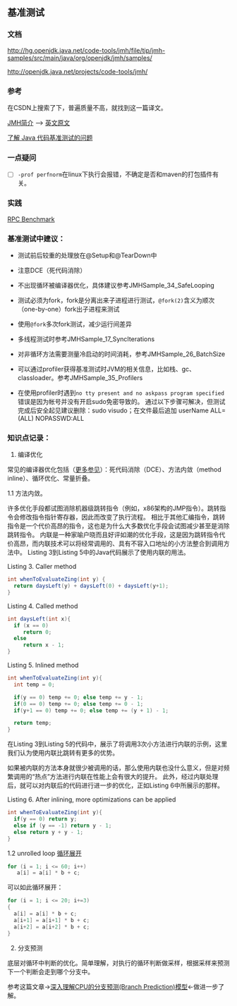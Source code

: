 ## 基准测试

### 文档

http://hg.openjdk.java.net/code-tools/jmh/file/tip/jmh-samples/src/main/java/org/openjdk/jmh/samples/

http://openjdk.java.net/projects/code-tools/jmh/

### 参考

在CSDN上搜索了下，普遍质量不高，就找到这一篇译文。

[JMH简介](http://www.importnew.com/18084.html) --> [英文原文](http://java-performance.info/jmh/)

[了解 Java 代码基准测试的问题](https://www.ibm.com/developerworks/cn/java/j-benchmark1.html#puzzler)

### 一点疑问

- [ ] `-prof perfnorm`在linux下执行会报错，不确定是否和maven的打包插件有关。

### 实践

[RPC Benchmark](https://github.com/hank-whu/rpc-benchmark)

### 基准测试中建议：

- 测试前后较重的处理放在@Setup和@TearDown中

- 注意DCE（死代码消除）

- 不出现循环被编译器优化，具体建议参考JMHSample_34_SafeLooping

- 测试必须为fork，fork是分离出来子进程进行测试，`@fork(2)`含义为顺次（one-by-one）fork出子进程来测试

- 使用`@fork`多次fork测试，减少运行间差异

- 多线程测试时参考JMHSample_17_SyncIterations

- 对非循环方法需要测量冷启动的时间消耗，参考JMHSample_26_BatchSize

- 可以通过profiler获得基准测试时JVM的相关信息，比如栈、gc、classloader。参考JMHSample_35_Profilers

- 在使用profiler时遇到`no tty present and no askpass program specified`错误是因为帐号并没有开启sudo免密导致的。
    通过以下步骤可解决，但测试完成后安全起见建议删除：sudo visudo；在文件最后追加 userName ALL=(ALL) NOPASSWD:ALL

### 知识点记录：

1. 编译优化

常见的编译器优化包括（[更多参见](http://www.importnew.com/2009.html)）：死代码消除（DCE）、方法内敛（method inline）、循环优化、常量折叠。

1.1 方法内敛。

许多优化手段都试图消除机器级跳转指令（例如，x86架构的JMP指令）。跳转指令会修改指令指针寄存器，因此而改变了执行流程。
相比于其他汇编指令，跳转指令是一个代价高昂的指令，这也是为什么大多数优化手段会试图减少甚至是消除跳转指令。
内联是一种家喻户晓而且好评如潮的优化手段，这是因为跳转指令代价高昂，而内联技术可以将经常调用的、具有不容入口地址的小方法整合到调用方法中。
Listing 3到Listing 5中的Java代码展示了使用内联的用法。

Listing 3. Caller method
``` java
int whenToEvaluateZing(int y) {
  return daysLeft(y) + daysLeft(0) + daysLeft(y+1);
}
```
Listing 4. Called method
``` java
int daysLeft(int x){
  if (x == 0)
     return 0;
  else
     return x - 1;
}
```
Listing 5. Inlined method
``` java
int whenToEvaluateZing(int y){
  int temp = 0;

  if(y == 0) temp += 0; else temp += y - 1;
  if(0 == 0) temp += 0; else temp += 0 - 1;
  if(y+1 == 0) temp += 0; else temp += (y + 1) - 1;

  return temp;
}
```

在Listing 3到Listing 5的代码中，展示了将调用3次小方法进行内联的示例，这里我们认为使用内联比跳转有更多的优势。

如果被内联的方法本身就很少被调用的话，那么使用内联也没什么意义，但是对频繁调用的“热点”方法进行内联在性能上会有很大的提升。
此外，经过内联处理后，就可以对内联后的代码进行进一步的优化，正如Listing 6中所展示的那样。

Listing 6. After inlining, more optimizations can be applied
```java
int whenToEvaluateZing(int y){
  if(y == 0) return y;
  else if (y == -1) return y - 1;
  else return y + y - 1;
}
```

1.2 unrolled loop [循环展开](https://zh.wikipedia.org/wiki/%E5%BE%AA%E7%8E%AF%E5%B1%95%E5%BC%80)

```java
for (i = 1; i <= 60; i++)
   a[i] = a[i] * b + c;
```

可以如此循环展开：

```java
for (i = 1; i <= 20; i+=3)
{
  a[i] = a[i] * b + c;
  a[i+1] = a[i+1] * b + c;
  a[i+2] = a[i+2] * b + c;
}
```
2. 分支预测

底层对循环中判断的优化。简单理解，对执行的循环判断做采样，根据采样来预测下一个判断会走到哪个分支中。

参考这篇文章->[深入理解CPU的分支预测(Branch Prediction)模型](https://zhuanlan.zhihu.com/p/22469702)<-做进一步了解。
